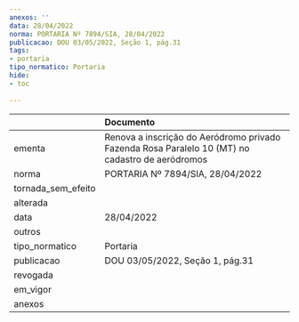 ```yaml
---
anexos: ''
data: 28/04/2022
norma: PORTARIA Nº 7894/SIA, 28/04/2022
publicacao: DOU 03/05/2022, Seção 1, pág.31
tags:
- portaria
tipo_normatico: Portaria
hide: 
- toc 
 
---
```


|                    | Documento                                                                                       |
|:-------------------|:------------------------------------------------------------------------------------------------|
| ementa             | Renova a inscrição do Aeródromo privado Fazenda Rosa Paralelo 10 (MT) no cadastro de aeródromos |
| norma              | PORTARIA Nº 7894/SIA, 28/04/2022                                                                |
| tornada_sem_efeito |                                                                                                 |
| alterada           |                                                                                                 |
| data               | 28/04/2022                                                                                      |
| outros             |                                                                                                 |
| tipo_normatico     | Portaria                                                                                        |
| publicacao         | DOU 03/05/2022, Seção 1, pág.31                                                                 |
| revogada           |                                                                                                 |
| em_vigor           |                                                                                                 |
| anexos             |                                                                                                 |